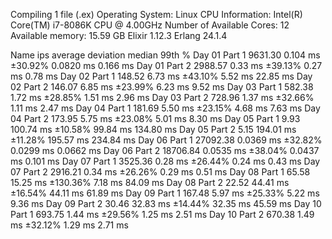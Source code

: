 Compiling 1 file (.ex)
Operating System: Linux
CPU Information: Intel(R) Core(TM) i7-8086K CPU @ 4.00GHz
Number of Available Cores: 12
Available memory: 15.59 GB
Elixir 1.12.3
Erlang 24.1.4

Name                    ips        average  deviation         median         99th %
Day 01 Part 1       9631.30       0.104 ms    ±30.92%      0.0820 ms       0.166 ms
Day 01 Part 2       2988.57        0.33 ms    ±39.13%        0.27 ms        0.78 ms
Day 02 Part 1        148.52        6.73 ms    ±43.10%        5.52 ms       22.85 ms
Day 02 Part 2        146.07        6.85 ms    ±23.99%        6.23 ms        9.52 ms
Day 03 Part 1        582.38        1.72 ms    ±28.85%        1.51 ms        2.96 ms
Day 03 Part 2        728.96        1.37 ms    ±32.66%        1.11 ms        2.47 ms
Day 04 Part 1        181.69        5.50 ms    ±23.15%        4.68 ms        7.63 ms
Day 04 Part 2        173.95        5.75 ms    ±23.08%        5.01 ms        8.30 ms
Day 05 Part 1          9.93      100.74 ms    ±10.58%       99.84 ms      134.80 ms
Day 05 Part 2          5.15      194.01 ms    ±11.28%      195.57 ms      234.84 ms
Day 06 Part 1      27092.38      0.0369 ms    ±32.82%      0.0299 ms      0.0662 ms
Day 06 Part 2      18706.84      0.0535 ms    ±38.04%      0.0437 ms       0.101 ms
Day 07 Part 1       3525.36        0.28 ms    ±26.44%        0.24 ms        0.43 ms
Day 07 Part 2       2916.21        0.34 ms    ±26.26%        0.29 ms        0.51 ms
Day 08 Part 1         65.58       15.25 ms   ±130.36%        7.18 ms       84.09 ms
Day 08 Part 2         22.52       44.41 ms    ±16.54%       44.11 ms       61.89 ms
Day 09 Part 1        167.48        5.97 ms    ±25.33%        5.22 ms        9.36 ms
Day 09 Part 2         30.46       32.83 ms    ±14.44%       32.35 ms       45.59 ms
Day 10 Part 1        693.75        1.44 ms    ±29.56%        1.25 ms        2.51 ms
Day 10 Part 2        670.38        1.49 ms    ±32.12%        1.29 ms        2.71 ms